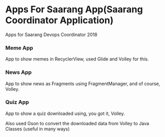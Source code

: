 # Apps For Saarang App(Saarang Coordinator Application)
Apps for Saarang Devops Coordinator 2018

### Meme App

App to show memes in RecyclerView, used Glide and Volley for this.

### News App

App to show news as Fragments using FragmentManager, and of course, Volley.

### Quiz App

App to show a quiz downloaded using, you got it, Volley.

Also used Gson to convert the downloaded data from Volley to Java Classes (useful in many ways)
